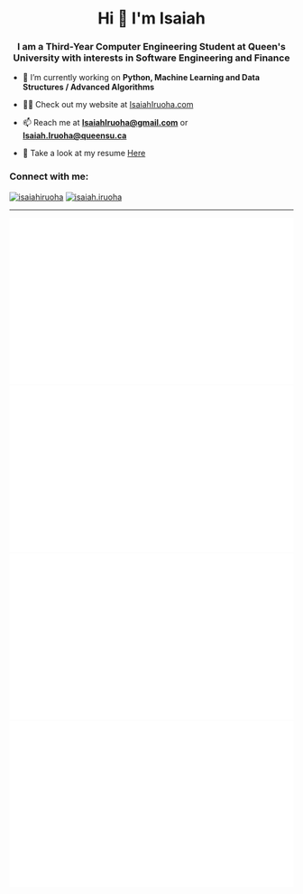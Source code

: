 <h1 align="center">Hi 👋 I'm Isaiah</h1>
<h3 align="center">I am a Third-Year Computer Engineering Student at Queen's University with interests in Software Engineering and Finance</h3>

- 🌱 I’m currently working on **Python, Machine Learning and Data Structures / Advanced Algorithms**

- 👨‍💻 Check out my website at [IsaiahIruoha.com](https://isaiahiruoha.com)

- 📫 Reach me at **IsaiahIruoha@gmail.com** or **Isaiah.Iruoha@queensu.ca**

- 📄 Take a look at my resume [Here](https://drive.google.com/file/d/1n0a8gj1Dlw2YS4qFNtfBll83eLOS51V6/view?usp=sharing)

<h3 align="left">Connect with me:</h3>
<p align="left">
<a href="https://linkedin.com/in/isaiahiruoha" target="blank"><img align="center" src="https://raw.githubusercontent.com/rahuldkjain/github-profile-readme-generator/master/src/images/icons/Social/linked-in-alt.svg" alt="isaiahiruoha" height="30" width="40" /></a>
<a href="https://instagram.com/isaiahiruoha" target="blank"><img align="center" src="https://raw.githubusercontent.com/rahuldkjain/github-profile-readme-generator/master/src/images/icons/Social/instagram.svg" alt="isaiah.iruoha" height="30" width="40" /></a>
</p>

---
![](https://raw.githubusercontent.com/isaiahiruoha/github-analytics/master/generated/overview.svg#gh-dark-mode-only) ![](https://raw.githubusercontent.com/isaiahiruoha/github-analytics/master/generated/overview.svg#gh-light-mode-only) ![](https://raw.githubusercontent.com/isaiahiruoha/github-analytics/master/generated/languages.svg#gh-dark-mode-only) ![](https://raw.githubusercontent.com/isaiahiruoha/github-analytics/master/generated/languages.svg#gh-light-mode-only)
